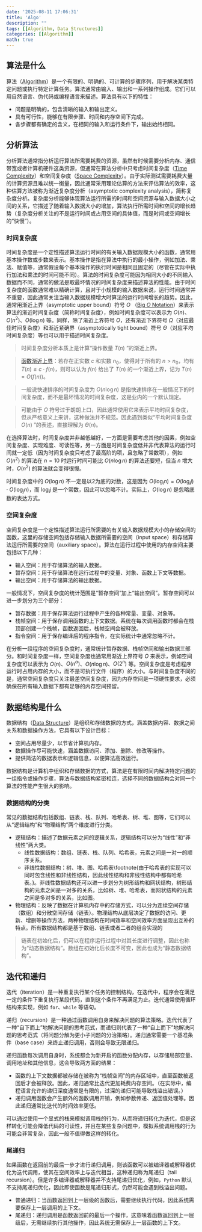 ```yaml
---
date: '2025-08-11 17:06:31'
title: 'Algo'
description: ""
tags: [[Algorithm, Data Structures]]
categories: [[Algorithm]]
math: true
---
```


## 算法是什么

算法（[Algorithm](https://en.wikipedia.org/wiki/Algorithm)）是一个有限的、明确的、可计算的步骤序列，用于解决某类特定问题或执行特定计算任务。算法通常由输入、输出和一系列操作组成。它们可以用自然语言、伪代码或编程语言来描述。算法具有以下的特性：

- 问题是明确的，包含清晰的输入和输出定义。
- 具有可行性，能够在有限步骤、时间和内存空间下完成。
- 各步骤都有确定的含义，在相同的输入和运行条件下，输出始终相同。

## 分析算法

分析算法通常指分析运行算法所需要耗费的资源，虽然有时候需要分析内存、通信带宽或者计算机硬件这类资源，但通常在算法分析中只考虑时间复杂度（[Time Complexity](https://www.wikiwand.com/en/articles/Time_complexity)）和空间复杂度（[Space Complexity](https://www.wikiwand.com/en/articles/Space_complexity)）。由于实际测试需要耗费大量的计算资源且难以统一衡量，因此通常采用理论估算的方法来评估算法的效率，这种估算方法被称为渐近复杂度分析（asymptotic complexity analysis），简称复杂度分析。复杂度分析能够体现算法运行所需的时间和空间资源与输入数据大小之间的关系，它描述了随着输入数据大小的增加，算法执行所需时间和空间的增长趋势（复杂度分析关注的不是运行时间或占用空间的具体值，而是时间或空间增长的“快慢”）。

### 时间复杂度

时间复杂度是一个定性描述算法运行时间的有关输入数据规模大小的函数，通常用基本操作数或步数来表示。基本操作是指在算法中执行的最小操作，例如加法、乘法、赋值等，通常假设每个基本操作的执行时间是相同且固定的（尽管在实际中执行加法和乘法的时间可能不同）。算法的时间复杂度可能因为相同大小的不同输入数据而不同，通常的做法是取最坏情况的时间复杂度来描述算法的性能。由于时间复杂度的函数通常难以精确计算，且对于小规模的输入数据来说，运行时间通常并不重要，因此通常关注当输入数据规模增大时算法的运行时间增长的趋势。因此，通常用渐近上界（asymptotic upper bound）符号 $O$ （[Big $O$ Notation](https://www.wikiwand.com/en/articles/Big_O_notation)）来表示算法的渐近时间复杂度（简称时间复杂度），例如时间复杂度可以表示为 $O(n)$、$O(n^2)$、$O(\log n)$ 等。同样，除了渐近上界符号 $O$，还有渐近下界符号 $\Omega$（对应最佳时间复杂度）和渐近紧确界（asymptotically tight bound）符号 $\Theta$（对应平均时间复杂度）等也可以用于描述时间复杂度。

> 时间复杂度分析本质上是计算“操作数量 $T(n)$ ”的渐近上界。

> [函数渐近上界](https://www.hello-algo.com/chapter_computational_complexity/time_complexity/)：若存在正实数 $c$ 和实数 $n_0$，使得对于所有的 $n > n_0$，均有 $T(n) \leq c \cdot f(n)$，则可以认为 $f(n)$ 给出了 $T(n)$ 的一个渐近上界，记为 $T(n) = O(f(n))$。

> 一般说快速排序的时间复杂度为 $O(n\log n)$ 是指快速排序在一般情况下的时间复杂度，而不是最坏情况的时间复杂度，这是业内的一个默认规定。

> 可能由于 $O$ 符号过于朗朗上口，因此通常使用它来表示平均时间复杂度，但从严格意义上来讲，这种做法并不规范。因此遇到类似“平均时间复杂度 $O(n)$ ”的表述，直接理解为 $\Theta(n)$。

在选择算法时，时间复杂度并非越低越好，一方面是需要考虑其他的因素，例如空间复杂度、实现难度、可读性等，另一方面是时间复杂度低并非代表算法的运行时间就一定低（因为时间复杂度只考虑了最高阶的项，且忽略了常数项），例如 $O(n^2)$ 的算法在 $n=10$ 时运行时间可能比 $O(n\log n)$ 的算法还要短，但当 $n$ 增大时，$O(n^2)$ 的算法就会变得很慢。

时间复杂度中的 $O(\log n)$ 不一定是以2为底的对数，这是因为 $O(\log_i n) = O(\log_i j) \cdot O(\log_j n)$，而 $\log_i j$ 是一个常数，因此可以忽略不计。实际上，$O(\log n)$ 是忽略底数的表达方式。

### 空间复杂度

空间复杂度是一个定性描述算法运行所需要的有关输入数据规模大小的存储空间的函数，这里的存储空间包括存储输入数据所需要的空间（input space）和存储算法运行所需要的空间（auxiliary space）。算法在运行过程中使用的内存空间主要包括以下几种：

- 输入空间：用于存储算法的输入数据。
- 暂存空间：用于存储算法在运行过程中的变量、对象、函数上下文等数据。
- 输出空间：用于存储算法的输出数据。

一般情况下，空间复杂度的统计范围是“暂存空间”加上“输出空间”。暂存空间可以进一步划分为三个部分：

- 暂存数据：用于保存算法运行过程中产生的各种常量、变量、对象等。
- 栈帧空间：用于保存调用函数的上下文数据。系统在每次调用函数时都会在栈顶部创建一个栈帧，函数返回后，栈帧空间会被释放。
- 指令空间：用于保存编译后的程序指令，在实际统计中通常忽略不计。

在分析一段程序的空间复杂度时，通常统计暂存数据、栈帧空间和输出数据三部分。和时间复杂度一样，空间复杂度也通常用渐近上界符号 $O$ 来表示，例如空间复杂度可以表示为 $O(n)$、$O(n^{\alpha})$、$O(n \log n)$、$O(2^n)$ 等。空间复杂度是考虑程序运行时占用内存的大小，而不是可执行文件（程序）的大小。与时间复杂度不同的是，通常空间复杂度只关注最差空间复杂度，因为内存空间是一项硬性要求，必须确保在所有输入数据下都有足够的内存空间预留。

## 数据结构是什么

数据结构（[Data Structure](https://www.wikiwand.com/en/articles/Data_structure)）是组织和存储数据的方式，涵盖数据内容、数据之间关系和数据操作方法，它具有以下设计目标：

- 空间占用尽量少，以节省计算机内存。
- 数据操作尽可能快速，涵盖数据访问、添加、删除、修改等操作。
- 提供简洁的数据表示和逻辑信息，以便算法高效运行。

数据结构是计算机中组织和存储数据的方式，算法是在有限时间内解决特定问题的一组指令或操作步骤，算法与数据结构紧密相连，选择不同的数据结构会对同一个算法的性能产生很大的影响。

### 数据结构的分类

常见的数据结构包括数组、链表、栈、队列、哈希表、树、堆、图等，它们可以从“逻辑结构”和“物理结构”两个维度进行分类。

- 逻辑结构：描述了数据元素之间的逻辑关系，逻辑结构可以分为“线性”和“非线性”两大类。
  - 线性数据结构：数组、链表、栈、队列、哈希表，元素之间是一对一的顺序关系。
  - 非线性数据结构：树、堆、图、哈希表\footnote{由于哈希表的实现可以同时包含线性和非线性结构，因此线性结构和非线性结构中都有哈希表。}。非线性数据结构还可以进一步划分为树形结构和网状结构，树形结构的元素之间是一对多的关系，比如树、堆、哈希表，而网状结构的元素之间是多对多的关系，比如图。
- 物理结构：反映了数据在计算机内存中的存储方式，可以分为连续空间存储（数组）和分散空间存储（链表）。物理结构从底层决定了数据的访问、更新、增删等操作方法，两种物理结构在时间效率和空间效率方面呈现出互补的特点。所有数据结构都是基于数组、链表或者二者的组合实现的

> 链表在初始化后，仍可以在程序运行过程中对其长度进行调整，因此也称为“动态数据结构”。数组在初始化后长度不可变，因此也成为“静态数据结构”。

## 迭代和递归

迭代（iteration）是一种重复执行某个任务的控制结构，在迭代中，程序会在满足一定的条件下重复执行某段代码，直到这个条件不再满足为止。迭代通常使用循环结构来实现，例如 `for`、`while` 等语句。

递归（recursion）是一种通过函数调用自身来解决问题的算法策略。迭代代表了一种“自下而上”地解决问题的思考范式，而递归则代表了一种“自上而下”地解决问题的思考范式（将问题分解为更小子问题的分治策略）。递归通常需要一个基准条件（base case）来终止递归调用，否则会导致无限递归。

递归函数每次调用自身时，系统都会为新开启的函数分配内存，以存储局部变量、调用地址和其他信息，这会导致两方面的结果：

- 函数的上下文数据都被存储在被称为“栈帧空间”的内存区域中，直至函数被返回后才会被释放。因此，递归通常比迭代更加耗费内存空间。（在实际中，编程语言允许的递归深度通常是有限的，过深的递归可能导致栈溢出错误。）
- 递归调用函数会产生额外的函数调用开销，例如参数传递、返回值处理等。因此递归通常比迭代的时间效率更低。

可以通过使用一个显式的栈来模拟调用栈的行为，从而将递归转化为迭代，但是这样转化可能会降低代码的可读性，并且在某些复杂问题中，模拟系统调用栈的行为可能会非常复杂，因此一般不值得做这样的转化。

### 尾递归

如果函数在返回前的最后一步才进行递归调用，则该函数可以被编译器或解释器优化为迭代调用，使其在空间效率上与迭代相当，这种递归称为尾递归（tail recursion）。但是许多编译器或解释器并不支持尾递归优化，例如，`Python` 默认不支持尾递归优化，因此即使函数是尾递归形式，仍然可能会遇到栈溢出问题。

- 普通递归：当函数返回到上一层级的函数后，需要继续执行代码，因此系统需要保存上一层调用的上下文。
- 尾递归：递归调用是函数返回前的最后一个操作，这意味着函数返回到上一层级后，无需继续执行其他操作，因此系统无需保存上一层函数的上下文。


